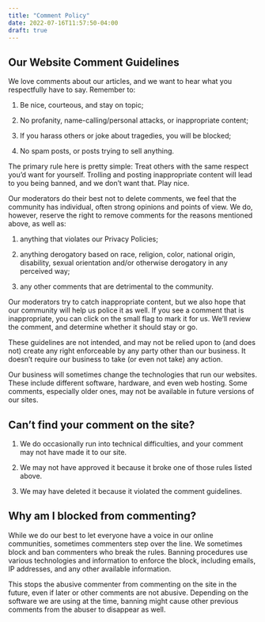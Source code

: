 ```yaml
---
title: "Comment Policy"
date: 2022-07-16T11:57:50-04:00
draft: true
---
```


## Our Website Comment Guidelines

We love comments about our articles, and we want to hear what you respectfully have to say. Remember to:

1. Be nice, courteous, and stay on topic;

2. No profanity, name-calling/personal attacks, or inappropriate content;

3. If you harass others or joke about tragedies, you will be blocked;

4. No spam posts, or posts trying to sell anything.

The primary rule here is pretty simple: Treat others with the same respect you’d want for yourself. Trolling and posting inappropriate content will lead to you being banned, and we don’t want that. Play nice.

Our moderators do their best not to delete comments, we feel that the community has individual, often strong opinions and points of view. We do, however, reserve the right to remove comments for the reasons mentioned above, as well as:

1. anything that violates our Privacy Policies;

2. anything derogatory based on race, religion, color, national origin, disability, sexual orientation and/or otherwise derogatory in any perceived way;

3. any other comments that are detrimental to the community.

Our moderators try to catch inappropriate content, but we also hope that our community will help us police it as well. If you see a comment that is inappropriate, you can click on the small flag to mark it for us. We’ll review the comment, and determine whether it should stay or go.

These guidelines are not intended, and may not be relied upon to (and does not) create any right enforceable by any party other than our business. It doesn’t require our business to take (or even not take) any action.

Our business will sometimes change the technologies that run our websites. These include different software, hardware, and even web hosting. Some comments, especially older ones, may not be available in future versions of our sites.

## Can’t find your comment on the site?

1. We do occasionally run into technical difficulties, and your comment may not have made it to our site.

2. We may not have approved it because it broke one of those rules listed above.

3. We may have deleted it because it violated the comment guidelines.

## Why am I blocked from commenting?

While we do our best to let everyone have a voice in our online communities, sometimes commenters step over the line. We sometimes block and ban commenters who break the rules. Banning procedures use various technologies and information to enforce the block, including emails, IP addresses, and any other available information.

This stops the abusive commenter from commenting on the site in the future, even if later or other comments are not abusive. Depending on the software we are using at the time, banning might cause other previous comments from the abuser to disappear as well.